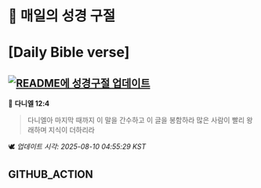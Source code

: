 # 🙏 매일의 성경 구절
# [Daily Bible verse]
## [![README에 성경구절 업데이트](https://github.com/DONGSUKA/first_test/actions/workflows/update-readme-bible.yml/badge.svg)](https://github.com/DONGSUKA/first_test/actions/workflows/update-readme-bible.yml)
<!-- START_BIBLE_VERSE -->
📖 **다니엘 12:4**
> 다니엘아 마지막 때까지 이 말을 간수하고 이 글을 봉함하라 많은 사람이 빨리 왕래하며 지식이 더하리라

🕊️ _업데이트 시각: 2025-08-10 04:55:29 KST_
  <!-- END_BIBLE_VERSE -->
## GITHUB_ACTION

